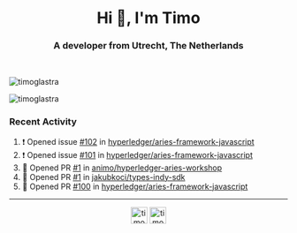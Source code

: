 <h1 align="center">Hi 👋, I'm Timo</h1>
<h3 align="center">A developer from Utrecht, The Netherlands</h3>
<br/>
<!-- https://github.com/rahuldkjain/github-profile-readme-generator --!>

<p align="left"><img src="https://github-readme-stats.vercel.app/api?username=timoglastra&show_icons=true&count_private=tru" alt="timoglastra" /></p>
<p align="left"><img src="https://github-readme-stats.vercel.app/api/top-langs/?username=timoglastra&layout=compact" alt="timoglastra" /><p>

<h3>Recent Activity</h3>

<!--START_SECTION:activity-->
1. ❗️ Opened issue [#102](https://github.com/hyperledger/aries-framework-javascript/issues/102) in [hyperledger/aries-framework-javascript](https://github.com/hyperledger/aries-framework-javascript)
2. ❗️ Opened issue [#101](https://github.com/hyperledger/aries-framework-javascript/issues/101) in [hyperledger/aries-framework-javascript](https://github.com/hyperledger/aries-framework-javascript)
3. 💪 Opened PR [#1](https://github.com/animo/hyperledger-aries-workshop/pull/1) in [animo/hyperledger-aries-workshop](https://github.com/animo/hyperledger-aries-workshop)
4. 💪 Opened PR [#1](https://github.com/jakubkoci/types-indy-sdk/pull/1) in [jakubkoci/types-indy-sdk](https://github.com/jakubkoci/types-indy-sdk)
5. 💪 Opened PR [#100](https://github.com/hyperledger/aries-framework-javascript/pull/100) in [hyperledger/aries-framework-javascript](https://github.com/hyperledger/aries-framework-javascript)
<!--END_SECTION:activity-->

---

<p align="center">
<a href="https://twitter.com/timoglastra" target="blank"><img align="center" src="https://cdn.jsdelivr.net/npm/simple-icons@3.0.1/icons/twitter.svg" alt="timoglastra" height="30" width="30" /></a>
<a href="https://linkedin.com/in/timoglastra" target="blank"><img align="center" src="https://cdn.jsdelivr.net/npm/simple-icons@3.0.1/icons/linkedin.svg" alt="timoglastra" height="30" width="30" /></a>
</p>



